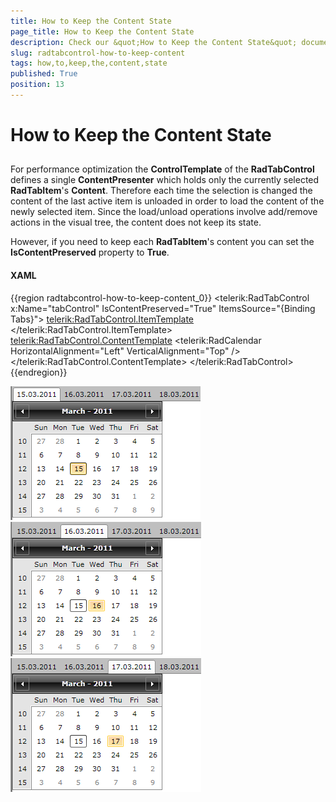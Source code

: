 ```yaml
---
title: How to Keep the Content State
page_title: How to Keep the Content State
description: Check our &quot;How to Keep the Content State&quot; documentation article for the RadTabControl {{ site.framework_name }} control.
slug: radtabcontrol-how-to-keep-content
tags: how,to,keep,the,content,state
published: True
position: 13
---
```


# How to Keep the Content State



## 

For performance optimization the __ControlTemplate__ of the __RadTabControl__ defines a single __ContentPresenter__ which holds only the currently selected __RadTabItem__'s __Content__. Therefore each time the selection is changed the content of the last active item is unloaded in order to load the content of the newly selected item. Since the load/unload operations involve add/remove actions in the visual tree, the content does not keep its state.
        

However, if you need to keep each __RadTabItem__'s content you can set the __IsContentPreserved__ property to __True__.

#### __XAML__

{{region radtabcontrol-how-to-keep-content_0}}
    <telerik:RadTabControl x:Name="tabControl" 
                           IsContentPreserved="True"
                           ItemsSource="{Binding Tabs}">
        <telerik:RadTabControl.ItemTemplate>
            <DataTemplate>
                <TextBlock Text="{Binding Header}" />
            </DataTemplate>
        </telerik:RadTabControl.ItemTemplate>
        <telerik:RadTabControl.ContentTemplate>
            <DataTemplate>
                <telerik:RadCalendar HorizontalAlignment="Left" VerticalAlignment="Top" />
            </DataTemplate>
        </telerik:RadTabControl.ContentTemplate>
    </telerik:RadTabControl>
	{{endregion}}

![{{ site.framework_name }} RadTabControl Keep Content Preserved Tab 1](images/RadTabControl_HowTo_TabContentPreserve_15.png)
![{{ site.framework_name }} RadTabControl Keep Content Preserved Tab 2](images/RadTabControl_HowTo_TabContentPreserve_16.png)
![{{ site.framework_name }} RadTabControl Keep Content Preserved Tab 3](images/RadTabControl_HowTo_TabContentPreserve_17.png)
